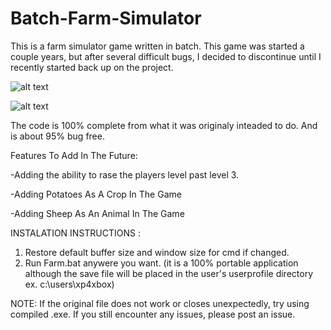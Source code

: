 # Batch-Farm-Simulator

This is a farm simulator game written in batch. This game was started a couple years, but after several difficult bugs, I decided to discontinue until I recently started back up on the project.

![alt text](https://cdn.discordapp.com/attachments/268540850324111381/354780419503292416/pic2.png)

![alt text](https://media.discordapp.net/attachments/268540850324111381/354780418005794826/pic1.png)


The code is 100% complete from what it was originaly inteaded to do. And is about 95% bug free.

Features To Add In The Future:

-Adding the ability to rase the players level past level 3.

-Adding Potatoes As A Crop In The Game

-Adding Sheep As An Animal In The Game

INSTALATION INSTRUCTIONS :

1. Restore default buffer size and window size for cmd if changed.
2. Run Farm.bat anywere you want. (it is a 100% portable application although the save file will be placed in the user's userprofile directory ex. c:\users\xp4xbox)

NOTE: If the original file does not work or closes unexpectedly, try using compiled .exe. If you still encounter any issues, please post an issue.
